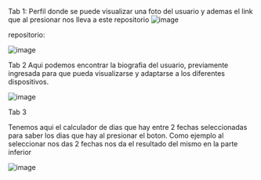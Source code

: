 Tab 1:
Perfil donde se puede visualizar una foto del usuario y ademas el link que al presionar nos lleva a este repositorio
![image](https://github.com/user-attachments/assets/6835b83c-f556-450c-9562-c950f3d3f3f6)

repositorio:

![image](https://github.com/user-attachments/assets/30a406d8-069f-4adf-bc97-5491db02d740)

Tab 2 
Aqui podemos encontrar la biografia del usuario, previamente ingresada para que pueda visualizarse y adaptarse a los diferentes dispositivos.

![image](https://github.com/user-attachments/assets/84667880-b4ea-40bf-90a5-74a8082c4ab2)

Tab 3

Tenemos aqui el calculador de dias que hay entre 2 fechas seleccionadas para saber los dias que hay al presionar el boton.
Como ejemplo al seleccionar nos das 2 fechas nos da el resultado del mismo en la parte inferior

![image](https://github.com/user-attachments/assets/78443ff8-c771-4bed-b936-630771e11b02)


